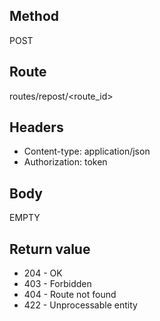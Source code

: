 ## Method ##

POST

## Route ##

routes/repost/<route_id>

## Headers ##

* Content-type: application/json
* Authorization: token

## Body ##
EMPTY

## Return value ##

* 204 - OK
* 403 - Forbidden
* 404 - Route not found
* 422 - Unprocessable entity